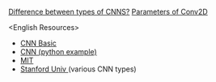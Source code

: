 [Difference between types of CNNS?](https://towardsdatascience.com/the-w3h-of-alexnet-vggnet-resnet-and-inception-7baaaecccc96#_=_)
[Parameters of Conv2D](https://www.pyimagesearch.com/2018/12/31/keras-conv2d-and-convolutional-layers/)

&lt;English Resources&gt;
<ul>
  <li><a href = "https://www.youtube.com/watch?v=YRhxdVk_sIs " > CNN Basic </a></li>
  <li><a href = "https://www.youtube.com/watch?v=n2MxgXtSMBw" > CNN (python example) </a></li>
  <li><a href = "https://www.youtube.com/watch?v=iaSUYvmCekI" > MIT </a></li>
  <li><a href = "https://www.youtube.com/watch?v=DAOcjicFr1Y&t=4023s" > Stanford Univ </a> (various CNN types)</li>
</ul>
